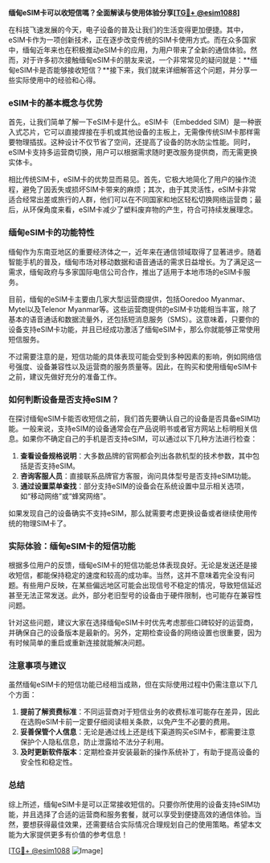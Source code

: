 **缅甸eSIM卡可以收短信嗎？全面解读与使用体验分享[[TG💪+ @esim1088](https://t.me/s/esim1088)]**

在科技飞速发展的今天，电子设备的普及让我们的生活变得更加便捷。其中，eSIM卡作为一项创新技术，正在逐步改变传统的SIM卡使用方式。而在众多国家中，缅甸近年来也在积极推动eSIM卡的应用，为用户带来了全新的通信体验。然而，对于许多初次接触缅甸eSIM卡的朋友来说，一个非常常见的疑问就是：**缅甸eSIM卡是否能够接收短信？**接下来，我们就来详细解答这个问题，并分享一些实际使用中的经验和心得。

### eSIM卡的基本概念与优势

首先，让我们简单了解一下eSIM卡是什么。eSIM卡（Embedded SIM）是一种嵌入式芯片，它可以直接焊接在手机或其他设备的主板上，无需像传统SIM卡那样需要物理插拔。这种设计不仅节省了空间，还提高了设备的防水防尘性能。同时，eSIM卡支持多运营商切换，用户可以根据需求随时更改服务提供商，而无需更换实体卡。

相比传统SIM卡，eSIM卡的优势显而易见。首先，它极大地简化了用户的操作流程，避免了因丢失或损坏SIM卡带来的麻烦；其次，由于其灵活性，eSIM卡非常适合经常出差或旅行的人群，他们可以在不同国家和地区轻松切换网络运营商；最后，从环保角度来看，eSIM卡减少了塑料废弃物的产生，符合可持续发展理念。

### 缅甸eSIM卡的功能特性

缅甸作为东南亚地区的重要经济体之一，近年来在通信领域取得了显著进步。随着智能手机的普及，缅甸市场对移动数据和语音通话的需求日益增长。为了满足这一需求，缅甸政府与多家国际电信公司合作，推出了适用于本地市场的eSIM卡服务。

目前，缅甸的eSIM卡主要由几家大型运营商提供，包括Ooredoo Myanmar、Mytel以及Telenor Myanmar等。这些运营商提供的eSIM卡功能相当丰富，除了基本的语音通话和数据流量外，还包括短消息服务（SMS）。这意味着，只要你的设备支持eSIM卡功能，并且已经成功激活了缅甸eSIM卡，那么你就能够正常使用短信服务。

不过需要注意的是，短信功能的具体表现可能会受到多种因素的影响，例如网络信号强度、设备兼容性以及运营商的服务质量等。因此，在购买和使用缅甸eSIM卡之前，建议先做好充分的准备工作。

### 如何判断设备是否支持eSIM？

在探讨缅甸eSIM卡能否收短信之前，我们首先要确认自己的设备是否具备eSIM功能。一般来说，支持eSIM的设备通常会在产品说明书或者官方网站上标明相关信息。如果你不确定自己的手机是否支持eSIM，可以通过以下几种方法进行检查：

1. **查看设备规格说明**：大多数品牌的官网都会列出各款机型的技术参数，其中包括是否支持eSIM。
2. **咨询客服人员**：直接联系品牌官方客服，询问具体型号是否支持eSIM功能。
3. **通过设置菜单查找**：部分支持eSIM的设备会在系统设置中显示相关选项，如“移动网络”或“蜂窝网络”。

如果发现自己的设备确实不支持eSIM，那么就需要考虑更换设备或者继续使用传统的物理SIM卡了。

### 实际体验：缅甸eSIM卡的短信功能

根据多位用户的反馈，缅甸eSIM卡的短信功能总体表现良好。无论是发送还是接收短信，都能保持稳定的速度和较高的成功率。当然，这并不意味着完全没有问题。有些用户反映，在某些偏远地区可能会出现信号不稳定的情况，导致短信延迟甚至无法正常发送。此外，部分老旧型号的设备由于硬件限制，也可能存在兼容性问题。

针对这些问题，建议大家在选择缅甸eSIM卡时优先考虑那些口碑较好的运营商，并确保自己的设备版本是最新的。另外，定期检查设备的网络设置也很重要，因为有时候简单的重启或重新连接就能解决问题。

### 注意事项与建议

虽然缅甸eSIM卡的短信功能已经相当成熟，但在实际使用过程中仍需注意以下几个方面：

1. **提前了解资费标准**：不同运营商对于短信业务的收费标准可能存在差异，因此在选购eSIM卡前一定要仔细阅读相关条款，以免产生不必要的费用。
2. **妥善保管个人信息**：无论是通过线上还是线下渠道购买eSIM卡，都需要注意保护个人隐私信息，防止泄露给不法分子利用。
3. **及时更新软件版本**：定期检查并安装最新的操作系统补丁，有助于提高设备的安全性和稳定性。

### 总结

综上所述，缅甸eSIM卡是可以正常接收短信的。只要你所使用的设备支持eSIM功能，并且选择了合适的运营商和服务套餐，就可以享受到便捷高效的通信体验。当然，要想获得最佳效果，还需要结合实际情况合理规划自己的使用策略。希望本文能为大家提供更多有价值的参考信息！

[[TG💪+ @esim1088](https://t.me/s/esim1088) ![Image](https://i.postimg.cc/4NQfJmqS/Snipaste-2025-05-13-00-14-12.png)]